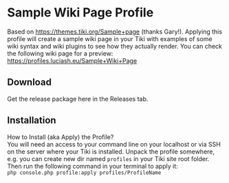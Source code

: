 # Sample Wiki Page Profile
Based on https://themes.tiki.org/Sample+page (thanks Gary!).
Applying this profile will create a sample wiki page in your Tiki with examples of some wiki syntax and wiki plugins to see how they actually render. You can check the following wiki page for a preview: https://profiles.luciash.eu/Sample+Wiki+Page

## Download
Get the release package here in the Releases tab.

## Installation
How to Install (aka Apply) the Profile?  
You will need an access to your command line on your localhost or via SSH on the server where your Tiki is installed. Unpack the profile somewhere, e.g. you can create new dir named `profiles` in your Tiki site root folder. Then run the following command in your terminal to apply it:  
`php console.php profile:apply profiles/ProfileName`
